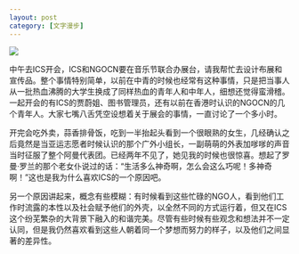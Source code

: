 ```yaml
---
layout: post
category: [文字漫步]
---
```


![](http://photos.tuchong.com/32890/l/2688633.jpg)

中午去ICS开会，ICS和NGOCN要在音乐节联合办展台，请我帮忙去设计布展和宣传品。整个事情特别简单，以前在中青的时候也经常有这种事情，只是把当事人从一批热血沸腾的大学生换成了同样热血的青年人和中年人，细想还觉得蛮滑稽。一起开会的有ICS的贾蔚姐、图书管理员，还有以前在香港时认识的NGOCN的几个青年人。大家七嘴八舌凭空设想着关于展会的事情，一直讨论了一个多小时。

开完会吃外卖，蒜香排骨饭，吃到一半抬起头看到一个很眼熟的女生，几经确认之后竟然是当亚运志愿者时候认识的那个广外小组长，一副萌萌的外表加嗲嗲的声音当时征服了整个阿曼代表团。已经两年不见了，她见我的时候也很惊喜。想起了罗曼·罗兰的那个老女仆说过的话：“生活多么神奇啊，怎么会这么巧呢！多神奇啊！”这也是我为什么喜欢ICS的一个原因吧。

另一个原因讲起来，概念有些模糊：有时候看到这些忙碌的NGO人，看到他们工作时流露的本性以及社会赋予他们的外壳，以全然不同的方式运行着，但又在ICS这个纷芜繁杂的大背景下融入的和谐完美。尽管有些时候有些观念和想法并不一定认同，但是我仍然喜欢看到这些人朝着同一个梦想而努力的样子，以及他们之间显著的差异性。